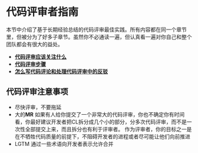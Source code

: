 # 代码评审者指南

本节中介绍了基于长期经验总结的代码评审最佳实践。所有内容都在同一个章节里，但被分为了好多子章节。虽然你不必通读一遍，但认真看一遍对你自己和整个团队都会有很大的益处。

- [**代码评审应该关注什么**](Checklist.md)
- [**代码评审步骤**](navigate.md)
- [**怎么写代码评论和处理代码评审中的反驳**](comments.md)

## 代码评审注意事项

- 尽快评审，不要拖延
- 大的**MR**
   如果有人给你提交了一个非常大的代码评审，你也不确定你有时间看，你最好建议开发者把CL拆分成几个小的部分，分多次代码评审，而不是一次性全部提交上来，而且拆分也有利于评审者。
作为评审者，你的目标之一是在不牺牲代码质量的前提下，不阻碍开发者的进程或者尽可能让他们向前推进
- LGTM
  通过一些术语向开发者表示允许合并
